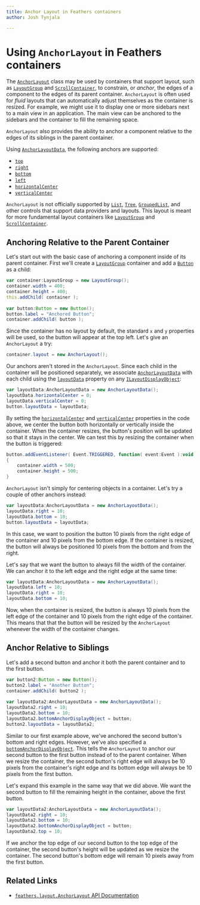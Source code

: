 ```yaml
---
title: Anchor Layout in Feathers containers   
author: Josh Tynjala

---
```

# Using `AnchorLayout` in Feathers containers

The [`AnchorLayout`](../api-reference/feathers/layout/AnchorLayout.html) class may be used by containers that support layout, such as [`LayoutGroup`](layout-group.html) and [`ScrollContainer`](scroll-container.html), to constrain, or *anchor*, the edges of a component to the edges of its parent container. `AnchorLayout` is often used for *fluid* layouts that can automatically adjust themselves as the container is resized. For example, we might use it to display one or more sidebars next to a main view in an application. The main view can be anchored to the sidebars and the container to fill the remaining space.

`AnchorLayout` also provides the ability to anchor a component relative to the edges of its siblings in the parent container.

Using [`AnchorLayoutData`](../api-reference/feathers/layout/AnchorLayoutData.html), the following anchors are supported:

-  [`top`](../api-reference/feathers/layout/AnchorLayoutData.html#top)
-  [`right`](../api-reference/feathers/layout/AnchorLayoutData.html#right)
-  [`bottom`](../api-reference/feathers/layout/AnchorLayoutData.html#bottom)
-  [`left`](../api-reference/feathers/layout/AnchorLayoutData.html#left)
-  [`horizontalCenter`](../api-reference/feathers/layout/AnchorLayoutData.html#horizontalCenter)
-  [`verticalCenter`](../api-reference/feathers/layout/AnchorLayoutData.html#verticalCenter)

`AnchorLayout` is not officially supported by [`List`](list.html), [`Tree`](tree.html), [`GroupedList`](grouped-list.html), and other controls that support data providers and layouts. This layout is meant for more fundamental layout containers like [`LayoutGroup`](layout-group.html) and [`ScrollContainer`](scroll-container.html).

## Anchoring Relative to the Parent Container

Let's start out with the basic case of anchoring a component inside of its parent container. First we'll create a [`LayoutGroup`](layout-group.html) container and add a [`Button`](button.html) as a child:

``` actionscript
var container:LayoutGroup = new LayoutGroup();
container.width = 400;
container.height = 400;
this.addChild( container );
 
var button:Button = new Button();
button.label = "Anchored Button";
container.addChild( button );
```

Since the container has no layout by default, the standard `x` and `y` properties will be used, so the button will appear at the top left. Let's give an `AnchorLayout` a try:

``` actionscript
container.layout = new AnchorLayout();
```

Our anchors aren't stored in the `AnchorLayout`. Since each child in the container will be positioned separately, we associate [`AnchorLayoutData`](../api-reference/feathers/layout/AnchorLayoutData.html) with each child using the [`layoutData`](../api-reference/feathers/core/ILayoutDisplayObject.html#layoutData) property on any [`ILayoutDisplayObject`](../api-reference/feathers/core/ILayoutDisplayObject.html):

``` actionscript
var layoutData:AnchorLayoutData = new AnchorLayoutData();
layoutData.horizontalCenter = 0;
layoutData.verticalCenter = 0;
button.layoutData = layoutData;
```

By setting the [`horizontalCenter`](../api-reference/feathers/layout/AnchorLayoutData.html#horizontalCenter) and [`verticalCenter`](../api-reference/feathers/layout/AnchorLayoutData.html#verticalCenter) properties in the code above, we center the button both horizontally or vertically inside the container. When the container resizes, the button's position will be updated so that it stays in the center. We can test this by resizing the container when the button is triggered:

``` actionscript
button.addEventListener( Event.TRIGGERED, function( event:Event ):void
{
    container.width = 500;
    container.height = 500;
}
```

`AnchorLayout` isn't simply for centering objects in a container. Let's try a couple of other anchors instead:

``` actionscript
var layoutData:AnchorLayoutData = new AnchorLayoutData();
layoutData.right = 10;
layoutData.bottom = 10;
button.layoutData = layoutData;
```

In this case, we want to position the button 10 pixels from the right edge of the container and 10 pixels from the bottom edge. If the container is resized, the button will always be positioned 10 pixels from the bottom and from the right.

Let's say that we want the button to always fill the width of the container. We can anchor it to the left edge and the right edge at the same time:

``` actionscript
var layoutData:AnchorLayoutData = new AnchorLayoutData();
layoutData.left = 10;
layoutData.right = 10;
layoutData.bottom = 10;
```

Now, when the container is resized, the button is always 10 pixels from the left edge of the container and 10 pixels from the right edge of the container. This means that that the button will be resized by the `AnchorLayout` whenever the width of the container changes.

## Anchor Relative to Siblings

Let's add a second button and anchor it both the parent container and to the first button.

``` actionscript
var button2:Button = new Button();
button2.label = "Another Button";
container.addChild( button2 );
 
var layoutData2:AnchorLayoutData = new AnchorLayoutData();
layoutData2.right = 10;
layoutData2.bottom = 10;
layoutData2.bottomAnchorDisplayObject = button;
button2.layoutData = layoutData2;
```

Similar to our first example above, we've anchored the second button's bottom and right edges. However, we've also specified a [`bottomAnchorDisplayObject`](../api-reference/feathers/layout/AnchorLayoutData.html#bottomAnchorDisplayObject). This tells the `AnchorLayout` to anchor our second button to the first button instead of to the parent container. When we resize the container, the second button's right edge will always be 10 pixels from the container's right edge and its bottom edge will always be 10 pixels from the first button.

Let's expand this example in the same way that we did above. We want the second button to fill the remaining height in the container, above the first button.

``` actionscript
var layoutData2:AnchorLayoutData = new AnchorLayoutData();
layoutData2.right = 10;
layoutData2.bottom = 10;
layoutData2.bottomAnchorDisplayObject = button;
layoutData2.top = 10;
```

If we anchor the top edge of our second button to the top edge of the container, the second button's height will be updated as we resize the container. The second button's bottom edge will remain 10 pixels away from the first button.

## Related Links

-   [`feathers.layout.AnchorLayout` API Documentation](../api-reference/feathers/layout/AnchorLayout.html)